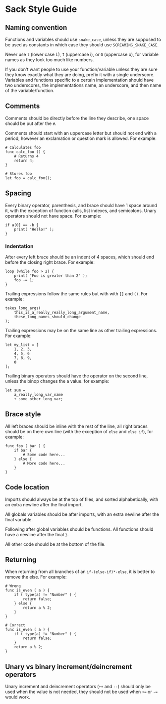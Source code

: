 # Sack Style Guide

## Naming convention

Functions and variables should use `snake_case`, unless they are supposed to be used as constants in which case they should use `SCREAMING_SNAKE_CASE`.

Never use `l` (lower case L), `I` (uppercase i), or `O` (uppercase o), for variable names as they look too much like numbers.

If you don't want people to use your function/variable unless they are sure they know exactly what they are doing, prefix it with a single underscore.
Variables and functions specific to a certain implementation should have two underscores, the implementations name, an underscore, and then name of the variable/function.

## Comments

Comments should be directly before the line they describe, one space should be put after the `#`.

Comments should start with an uppercase letter but should not end with a period, however an exclamation or question mark is allowed. For example:

```
# Calculates foo
func calc_foo () {
    # Returns 4
    return 4;
}

# Stores foo
let foo = calc_foo();
```

## Spacing

Every binary operator, parenthesis, and brace should have 1 space around it, with the exception of function calls, list indexes, and semicolons. Unary operators should not have space. For example:

```
if a[0] == -b {
    print( "Hello!" );
}
```

### Indentation

After every left brace should be an indent of 4 spaces, which should end before the closing right brace. For example:
```
loop (while foo > 2) {
    print( "Foo is greater than 2" );
    foo -= 1;
}
```

Trailing expressions follow the same rules but with with `[]` and `()`. For example:
```
takes_long_args(
    this_is_a_really_really_long_argument_name,
    these_long_names_should_change
);
```

Trailing expressions may be on the same line as other trailing expressions. For example:
```
let my_list = [
    1, 2, 3,
    4, 5, 6
    7, 8, 9,
    0
];
```

Trailing binary operators should have the operator on the second line, unless the binop changes the a value. for example:
```
let sum =
    a_really_long_var_name
    + some_other_long_var;
```

## Brace style

All left braces should be inline with the rest of the line, all right braces should be on there own line (with the exception of `else` and `else if`), for example:

```
func foo ( bar ) {
    if bar {
        # Some code here...
    } else {
        # More code here...
    }
}
```

## Code location

Imports should always be at the top of files, and sorted alphabetically, with an extra newline after the final import.

All globals variables should be after imports, with an extra newline after the final variable.

Following after global variables should be functions. All functions should have a newline after the final `}`.

All other code should be at the bottom of the file.

## Returning

When returning from all branches of an `if-(else-if)*-else`, it is better to remove the else. For example:
```
# Wrong
func is_even ( a ) {
    if ( type(a) != "Number" ) {
        return false;
    } else {
        return a % 2;
    }
}

# Correct
func is_even ( a ) {
    if ( type(a) != "Number" ) {
        return false;
    }
    return a % 2;
}
```

## Unary vs binary increment/deincrement operators

Unary increment and deincrement operators (`++` and `--`) should only be used when the value is not needed, they should not be used when `+=` or `-=` would work.
